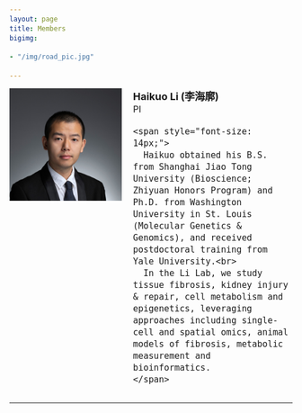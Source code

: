 ```yaml
---
layout: page
title: Members
bigimg:

- "/img/road_pic.jpg"

---
```



<div style="display: flex; align-items: flex-start; font-size: 18px;">
  <div style="flex-shrink: 0; margin-right: 20px;">
    <img src="/img/peopleimg/haikuoli.jpg" style="width: 100%; max-width: 200px;" />
  </div>
  <div style="flex-grow: 1;">
    <strong>Haikuo Li (李海廓)</strong><br>
    <span style="font-size: 16px;">
      PI<br>
    </span>

    <span style="font-size: 14px;">
      Haikuo obtained his B.S. from Shanghai Jiao Tong University (Bioscience; Zhiyuan Honors Program) and Ph.D. from Washington University in St. Louis (Molecular Genetics & Genomics), and received postdoctoral training from Yale University.<br>
      In the Li Lab, we study tissue fibrosis, kidney injury & repair, cell metabolism and epigenetics, leveraging approaches including single-cell and spatial omics, animal models of fibrosis, metabolic measurement and bioinformatics.
    </span>

  </div>
</div>

<hr>
